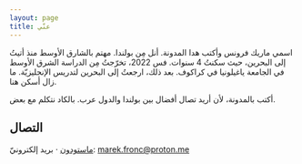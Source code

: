 ```yaml
---
layout: page
title: عنّي
---
```


اسمي ماريك فرونس وأكتب هدا المدونة. أنل مِن بولندا. مهتم بالشارق الأوسط منذ أتيتُ إلى البحرين، حيث سكنتُ 4 سنوات. فس 2022، تخرّجتُ مِن الدراسة الشرق الأوسط في الجامعة ياغيلونيا في كراكوف. بعد ذلك، ارجعتُ إلى البحرين لتدريس الإنجليزيّة. ما زال أسكن هنا. 

أكتب بالمدونة، لأن أريد تصال أفضال بين بولندا والدول عرب. بالكاد نتكلم مع بعض. 

## التصال 
[ماستودون](https://masto.ai/@abumarkey) · بريد إلكترونيّ: marek.fronc@proton.me

